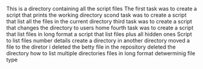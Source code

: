 This is a directory containing all the script files
The first task was to create a script that prints the working directory
scond task was to create a script that list all the files in the current directory
third task was to create a script that changes the directory to users home
fourth task was to create a script that list files in long format
a script that list files plus all hidden ones
Script to list files number details
create a directory in another directory
moved a file to the diretor
i deleted the betty file in the repository
deleted the directory
how to list multiple directories files in long format
detwerminig file type
